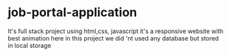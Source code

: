 # job-portal-application
 It's full stack project using html,css, javascript it's a responsive website with best animation  here in this project we did 'nt used any database but stored in local storage 
